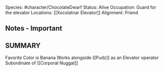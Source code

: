 

Species: #character/ChocolateDwarf 
Status: Alive
Occupation: Guard for the elevator
Locations: [[Xocolatnar Elevator]]
Alignment: Friend

## Notes - Important

## SUMMARY

Favorite Color is Banana
Works alongside [[Pudz]] as an Elevator operator
Subordinate of [[Corporal Nuggat]]